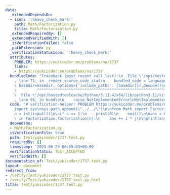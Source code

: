 ```yaml
---
data:
  _extendedDependsOn:
  - icon: ':heavy_check_mark:'
    path: Math/Factorization.py
    title: Math/Factorization.py
  _extendedRequiredBy: []
  _extendedVerifiedWith: []
  _isVerificationFailed: false
  _pathExtension: py
  _verificationStatusIcon: ':heavy_check_mark:'
  attributes:
    PROBLEM: https://yukicoder.me/problems/no/1737
    links:
    - https://yukicoder.me/problems/no/1737
  bundledCode: "Traceback (most recent call last):\n  File \"/opt/hostedtoolcache/Python/3.11.4/x64/lib/python3.11/site-packages/onlinejudge_verify/documentation/build.py\"\
    , line 71, in _render_source_code_stat\n    bundled_code = language.bundle(stat.path,\
    \ basedir=basedir, options={'include_paths': [basedir]}).decode()\n          \
    \         ^^^^^^^^^^^^^^^^^^^^^^^^^^^^^^^^^^^^^^^^^^^^^^^^^^^^^^^^^^^^^^^^^^^^^^^^^^^^^^^^^\n\
    \  File \"/opt/hostedtoolcache/Python/3.11.4/x64/lib/python3.11/site-packages/onlinejudge_verify/languages/python.py\"\
    , line 96, in bundle\n    raise NotImplementedError\nNotImplementedError\n"
  code: "# verification-helper: PROBLEM https://yukicoder.me/problems/no/1737\n\n\
    import sys\nsys.path.append(\"../../\")\n\nfrom Math import Factorization\n\n\
    n = int(input())\n\nif n == 1:\n    print(0)\n    exit()\n\nans = 0\nfor i, j\
    \ in Factorization.factorization(n):\n    ans += i * j\n\nprint(ans)"
  dependsOn:
  - Math/Factorization.py
  isVerificationFile: true
  path: Test/yukicoder/1737.test.py
  requiredBy: []
  timestamp: '2023-06-29 00:35:03+09:00'
  verificationStatus: TEST_ACCEPTED
  verifiedWith: []
documentation_of: Test/yukicoder/1737.test.py
layout: document
redirect_from:
- /verify/Test/yukicoder/1737.test.py
- /verify/Test/yukicoder/1737.test.py.html
title: Test/yukicoder/1737.test.py
---
```

